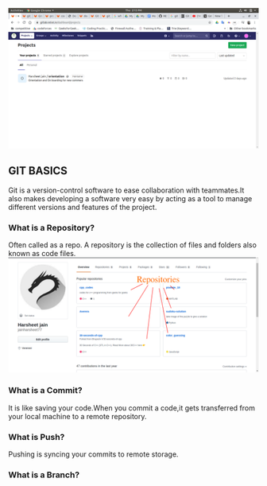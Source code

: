 ![GIT AREAS](images/Git_lab_intro.png)
## GIT BASICS  
Git is a version-control software to ease collaboration with teammates.It also makes developing a software very easy by acting as a tool to manage different versions and features of the project. 


  
### What is a Repository?  

Often called as a repo. A repository is the collection of files and folders also known as code files.
![Repo](images/repositories.png)

### What is a Commit?  

It is like saving your code.When you commit a code,it gets transferred from your local machine to a remote repository.

### What is Push?

Pushing is syncing your commits to remote storage.

### What is a Branch?

